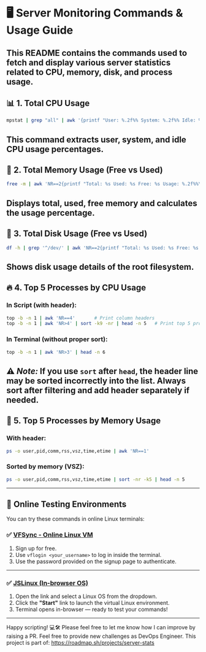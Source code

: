 # 🖥️ Server Monitoring Commands & Usage Guide
This README contains the commands used to fetch and display various **server statistics** related to CPU, memory, disk, and process usage.
---

## 📊 1. Total CPU Usage
```bash
mpstat | grep "all" | awk '{printf "User: %.2f%% System: %.2f%% Idle: %.2f%%\n", $3, $5, $11}'
```
This command extracts user, system, and idle CPU usage percentages.
---
## 🧠 2. Total Memory Usage (Free vs Used)
```bash
free -m | awk 'NR==2{printf "Total: %s Used: %s Free: %s Usage: %.2f%%\n", $2, $3, $4, ($3/$2)*100}'
```
Displays total, used, free memory and calculates the usage percentage.
---
## 💾 3. Total Disk Usage (Free vs Used)
```bash
df -h | grep '^/dev/' | awk 'NR==2{printf "Total: %s Used: %s Free: %s Usage: %.2f%%\n", $2, $3, $4, ($3/$2)*100}'
```
Shows disk usage details of the root filesystem.
---
## 🔥 4. Top 5 Processes by CPU Usage
### In Script (with header):
```bash
top -b -n 1 | awk 'NR==4'       # Print column headers
top -b -n 1 | awk 'NR>4' | sort -k9 -nr | head -n 5   # Print top 5 processes by %CPU
```
### In Terminal (without proper sort):
```bash
top -b -n 1 | awk 'NR>3' | head -n 6
```
⚠️ *Note:* If you use `sort` **after** `head`, the header line may be sorted incorrectly into the list. Always sort **after filtering** and add header separately if needed.
---
## 🧮 5. Top 5 Processes by Memory Usage
### With header:
```bash
ps -o user,pid,comm,rss,vsz,time,etime | awk 'NR==1'
```
### Sorted by memory (VSZ):
```bash
ps -o user,pid,comm,rss,vsz,time,etime | sort -nr -k5 | head -n 5
```
---
## 🧪 Online Testing Environments
You can try these commands in online Linux terminals:
### ✅ [VFSync - Online Linux VM](https://vfsync.org/signup)
1. Sign up for free.
2. Use `vflogin <your_username>` to log in inside the terminal.
3. Use the password provided on the signup page to authenticate.
---
### ✅ [JSLinux (In-browser OS)](https://bellard.org/jslinux/)
1. Open the link and select a Linux OS from the dropdown.
2. Click the **"Start"** link to launch the virtual Linux environment.
3. Terminal opens in-browser — ready to test your commands!
---
Happy scripting! 💻🛠
Please feel free to let me know how I can improve by raising a PR. Feel free to provide new challenges as DevOps Engineer. 
This project is part of: https://roadmap.sh/projects/server-stats
